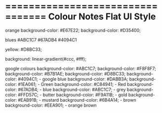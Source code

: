 
 
=================================
 Colour Notes Flat UI Style
================================
 orange
 background-color: #E67E22;
 background-color: #D35400;

 blues
 #ABC1C7
 #67ADB4
 #4094C1

 yellow: #D8BC33;

background: linear-gradient(#ccc, #fff);

google colours
background-color: #ABC1C7;
background-color: #F8F8F7;
background-color: #B7B1AE;
background-color: #D8BC33;
background-color: #4094C1; - google blue
background-color: #DABB3A;
background-color: #1EA061; - Green
background-color: #C84941; - Red
background-color: #67ADB4; - blue
background-color: #ABC1C7; - grey
background-color: #FFD57C; - butter
background-color: #F9A11B; - gold
background-color: #EAB91B; - mustard
background-color: #6B4A14; - brown
background-color: #EEA901; - orange brown


